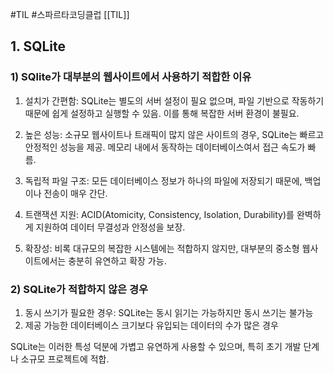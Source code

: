 #TIL #스파르타코딩클럽 [[TIL]]

## 1. SQLite
### 1) SQlite가 대부분의 웹사이트에서 사용하기 적합한 이유
1. 설치가 간편함: SQLite는 별도의 서버 설정이 필요 없으며, 파일 기반으로 작동하기 때문에 쉽게 설정하고 실행할 수 있음. 이를 통해 복잡한 서버 환경이 불필요.
    
2. 높은 성능: 소규모 웹사이트나 트래픽이 많지 않은 사이트의 경우, SQLite는 빠르고 안정적인 성능을 제공. 메모리 내에서 동작하는 데이터베이스여서 접근 속도가 빠름.
    
3. 독립적 파일 구조: 모든 데이터베이스 정보가 하나의 파일에 저장되기 때문에, 백업이나 전송이 매우 간단.
    
4. 트랜잭션 지원: ACID(Atomicity, Consistency, Isolation, Durability)를 완벽하게 지원하여 데이터 무결성과 안정성을 보장.
    
5. 확장성: 비록 대규모의 복잡한 시스템에는 적합하지 않지만, 대부분의 중소형 웹사이트에서는 충분히 유연하고 확장 가능.
    
### 2) SQLite가 적합하지 않은 경우
1. 동시 쓰기가 필요한 경우: SQLite는 동시 읽기는 가능하지만 동시 쓰기는 불가능
2. 제공 가능한 데이터베이스 크기보다 유입되는 데이터의 수가 많은 경우

SQLite는 이러한 특성 덕분에 가볍고 유연하게 사용할 수 있으며, 특히 초기 개발 단계나 소규모 프로젝트에 적합.